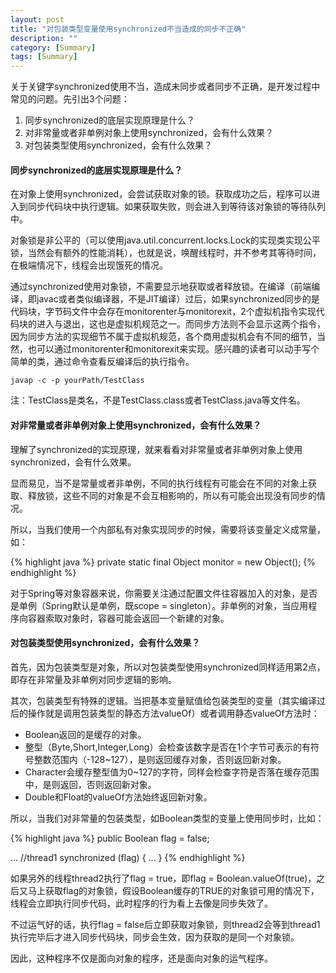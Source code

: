 ```yaml
---
layout: post
title: "对包装类型变量使用synchronized不当造成的同步不正确"
description: ""
category: [Summary]
tags: [Summary]
---
```

<link rel="stylesheet" href="{{ site.baseurl }}/css/pygments.css">

关于关键字synchronized使用不当，造成未同步或者同步不正确，是开发过程中常见的问题。先引出3个问题：

1. 同步synchronized的底层实现原理是什么？
2. 对非常量或者非单例对象上使用synchronized，会有什么效果？
3. 对包装类型使用synchronized，会有什么效果？

<!-- more -->

#### 同步synchronized的底层实现原理是什么？

在对象上使用synchronized，会尝试获取对象的锁。获取成功之后，程序可以进入到同步代码块中执行逻辑。如果获取失败，则会进入到等待该对象锁的等待队列中。

对象锁是非公平的（可以使用java.util.concurrent.locks.Lock的实现类实现公平锁，当然会有额外的性能消耗），也就是说，唤醒线程时，并不参考其等待时间，在极端情况下，线程会出现饿死的情况。

通过synchronized使用对象锁，不需要显示地获取或者释放锁。在编译（前端编译，即javac或者类似编译器，不是JIT编译）过后，如果synchronized同步的是代码块，字节码文件中会存在monitorenter与monitorexit，2个虚拟机指令实现代码块的进入与退出，这也是虚拟机规范之一。而同步方法则不会显示这两个指令，因为同步方法的实现细节不属于虚拟机规范，各个商用虚拟机会有不同的细节，当然，也可以通过monitorenter和monitorexit来实现。感兴趣的读者可以动手写个简单的类，通过命令查看反编译后的执行指令。

```
javap -c -p yourPath/TestClass
```
注：TestClass是类名，不是TestClass.class或者TestClass.java等文件名。
#### 对非常量或者非单例对象上使用synchronized，会有什么效果？

理解了synchronized的实现原理，就来看看对非常量或者非单例对象上使用synchronized，会有什么效果。

显而易见，当不是常量或者非单例，不同的执行线程有可能会在不同的对象上获取、释放锁，这些不同的对象是不会互相影响的，所以有可能会出现没有同步的情况。

所以，当我们使用一个内部私有对象实现同步的时候，需要将该变量定义成常量，如：

{% highlight java %}
private static final Object monitor = new Object();
{% endhighlight %}

对于Spring等对象容器来说，你需要关注通过配置文件往容器加入的对象，是否是单例（Spring默认是单例，既scope = singleton）。非单例的对象，当应用程序向容器索取对象时，容器可能会返回一个新建的对象。

#### 对包装类型使用synchronized，会有什么效果？

首先，因为包装类型是对象，所以对包装类型使用synchronized同样适用第2点，即存在非常量及非单例对同步逻辑的影响。

其次，包装类型有特殊的逻辑。当把基本变量赋值给包装类型的变量（其实编译过后的操作就是调用包装类型的静态方法valueOf）或者调用静态valueOf方法时：

* Boolean返回的是缓存的对象。
* 整型（Byte,Short,Integer,Long）会检查该数字是否在1个字节可表示的有符号整数范围内（-128~127），是则返回缓存对象，否则返回新对象。
* Character会缓存整型值为0~127的字符，同样会检查字符是否落在缓存范围中，是则返回，否则返回新对象。
* Double和Float的valueOf方法始终返回新对象。

所以，当我们对非常量的包装类型，如Boolean类型的变量上使用同步时，比如：

{% highlight java %}
public Boolean flag = false;

...
//thread1
synchronized (flag) {
...
}
{% endhighlight %}

如果另外的线程thread2执行了flag = true，即flag = Boolean.valueOf(true)，之后又马上获取flag的对象锁，假设Boolean缓存的TRUE的对象锁可用的情况下，线程会立即执行同步代码，此时程序的行为看上去像是同步失效了。

不过运气好的话，执行flag = false后立即获取对象锁，则thread2会等到thread1执行完毕后才进入同步代码块，同步会生效，因为获取的是同一个对象锁。

因此，这种程序不仅是面向对象的程序，还是面向对象的运气程序。